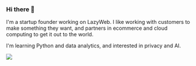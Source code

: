 ### Hi there 👋

I'm a startup founder working on LazyWeb. I like working with customers to make something they want, and partners in ecommerce and cloud computing to get it out to the world.

I'm learning Python and data analytics, and interested in privacy and AI.

![](https://komarev.com/ghpvc/?username=Angelahoover)

<!--
**Angelahoover/Angelahoover** is a ✨ _special_ ✨ repository because its `README.md` (this file) appears on your GitHub profile.

Here are some ideas to get you started:

- 🔭 I’m currently working on ...
- 🌱 I’m currently learning ...
- 👯 I’m looking to collaborate on ...
- 🤔 I’m looking for help with ...
- 💬 Ask me about ...
- 📫 How to reach me: ...
- 😄 Pronouns: ...
- ⚡ Fun fact: ...
-->
